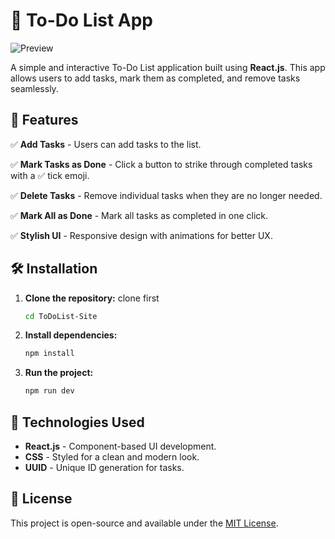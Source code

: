 # 📝 To-Do List App

![Preview](https://res.cloudinary.com/dx7ylrage/image/upload/v1740331126/Screenshot_2025-02-23_224819_vzfgbb.png)

A simple and interactive To-Do List application built using **React.js**. This app allows users to add tasks, mark them as completed, and remove tasks seamlessly.

## 🚀 Features

✅ **Add Tasks** - Users can add tasks to the list.

✅ **Mark Tasks as Done** - Click a button to strike through completed tasks with a ✅ tick emoji.

✅ **Delete Tasks** - Remove individual tasks when they are no longer needed.

✅ **Mark All as Done** - Mark all tasks as completed in one click.

✅ **Stylish UI** - Responsive design with animations for better UX.

## 🛠️ Installation

1. **Clone the repository:** clone first
   ```sh
   cd ToDoList-Site
   ```

2. **Install dependencies:**
   ```sh
   npm install
   ```

3. **Run the project:**
   ```sh
   npm run dev
   ```

## 🔧 Technologies Used

- **React.js** - Component-based UI development.
- **CSS** - Styled for a clean and modern look.
- **UUID** - Unique ID generation for tasks.

## 📜 License

This project is open-source and available under the [MIT License](LICENSE).
